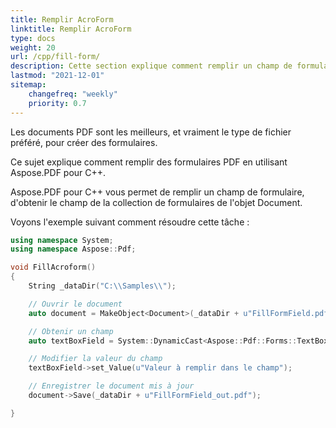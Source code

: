 ```yaml
---
title: Remplir AcroForm
linktitle: Remplir AcroForm
type: docs
weight: 20
url: /cpp/fill-form/
description: Cette section explique comment remplir un champ de formulaire dans un document PDF avec Aspose.PDF pour C++.
lastmod: "2021-12-01"
sitemap:
    changefreq: "weekly"
    priority: 0.7
---
```


Les documents PDF sont les meilleurs, et vraiment le type de fichier préféré, pour créer des formulaires.

Ce sujet explique comment remplir des formulaires PDF en utilisant Aspose.PDF pour C++.

Aspose.PDF pour C++ vous permet de remplir un champ de formulaire, d'obtenir le champ de la collection de formulaires de l'objet Document.

Voyons l'exemple suivant comment résoudre cette tâche :

```cpp
using namespace System;
using namespace Aspose::Pdf;

void FillAcroform()
{
    String _dataDir("C:\\Samples\\");

    // Ouvrir le document
    auto document = MakeObject<Document>(_dataDir + u"FillFormField.pdf");

    // Obtenir un champ
    auto textBoxField = System::DynamicCast<Aspose::Pdf::Forms::TextBoxField>(document->get_Form()->idx_get(u"textbox1"));

    // Modifier la valeur du champ
    textBoxField->set_Value(u"Valeur à remplir dans le champ");

    // Enregistrer le document mis à jour
    document->Save(_dataDir + u"FillFormField_out.pdf");

}
```